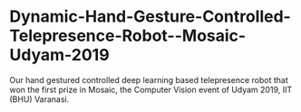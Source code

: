 # Dynamic-Hand-Gesture-Controlled-Telepresence-Robot--Mosaic-Udyam-2019
Our hand gestured controlled deep learning based telepresence robot that won the first prize in Mosaic, the Computer Vision event of Udyam 2019, IIT (BHU) Varanasi.
